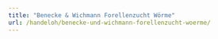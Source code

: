 ```yaml
---
title: "Benecke & Wichmann Forellenzucht Wörme"
url: /handeloh/benecke-und-wichmann-forellenzucht-woerme/
---
```

